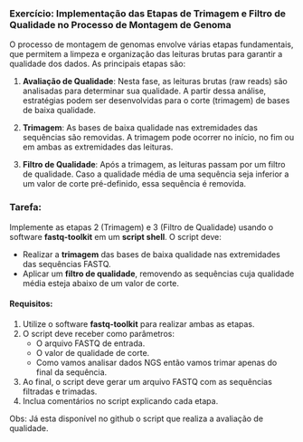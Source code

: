 ### Exercício: Implementação das Etapas de Trimagem e Filtro de Qualidade no Processo de Montagem de Genoma

O processo de montagem de genomas envolve várias etapas fundamentais, que permitem a limpeza e organização das leituras brutas para garantir a qualidade dos dados. As principais etapas são:

1. **Avaliação de Qualidade**: Nesta fase, as leituras brutas (raw reads) são analisadas para determinar sua qualidade. A partir dessa análise, estratégias podem ser desenvolvidas para o corte (trimagem) de bases de baixa qualidade.

2. **Trimagem**: As bases de baixa qualidade nas extremidades das sequências são removidas. A trimagem pode ocorrer no início, no fim ou em ambas as extremidades das leituras.

3. **Filtro de Qualidade**: Após a trimagem, as leituras passam por um filtro de qualidade. Caso a qualidade média de uma sequência seja inferior a um valor de corte pré-definido, essa sequência é removida.

### Tarefa:

Implemente as etapas 2 (Trimagem) e 3 (Filtro de Qualidade) usando o software **fastq-toolkit** em um **script shell**. O script deve:

- Realizar a **trimagem** das bases de baixa qualidade nas extremidades das sequências FASTQ.
- Aplicar um **filtro de qualidade**, removendo as sequências cuja qualidade média esteja abaixo de um valor de corte.

#### Requisitos:
1. Utilize o software **fastq-toolkit** para realizar ambas as etapas.
2. O script deve receber como parâmetros:
   - O arquivo FASTQ de entrada.
   - O valor de qualidade de corte.
   - Como vamos analisar dados NGS então vamos trimar apenas do final da sequência.
3. Ao final, o script deve gerar um arquivo FASTQ com as sequências filtradas e trimadas.
4. Inclua comentários no script explicando cada etapa.

Obs: Já esta disponível no github o script que realiza a avaliação de qualidade.
